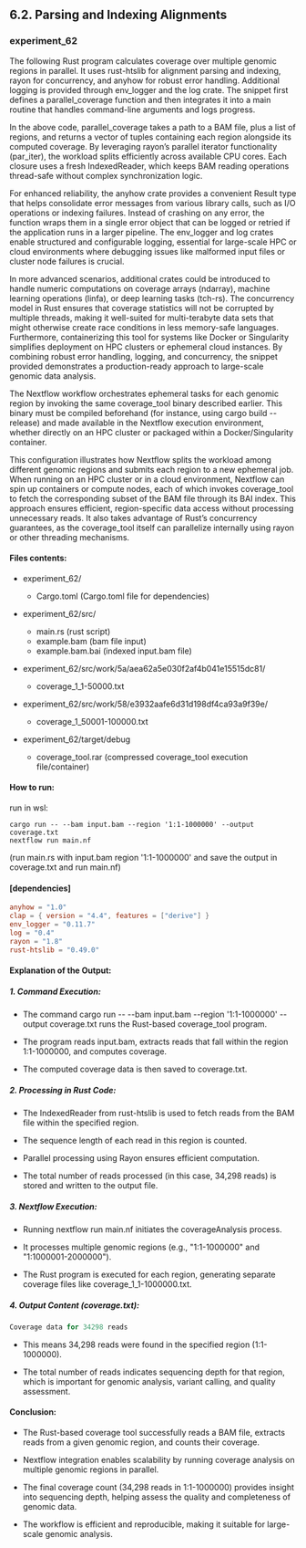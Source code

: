 ## 6.2. Parsing and Indexing Alignments

### experiment_62

The following Rust program calculates coverage over multiple genomic regions in parallel. It uses rust-htslib for alignment parsing and indexing, rayon for concurrency, and anyhow for robust error handling. Additional logging is provided through env_logger and the log crate. The snippet first defines a parallel_coverage function and then integrates it into a main routine that handles command-line arguments and logs progress.

In the above code, parallel_coverage takes a path to a BAM file, plus a list of regions, and returns a vector of tuples containing each region alongside its computed coverage. By leveraging rayon’s parallel iterator functionality (par_iter), the workload splits efficiently across available CPU cores. Each closure uses a fresh IndexedReader, which keeps BAM reading operations thread-safe without complex synchronization logic.

For enhanced reliability, the anyhow crate provides a convenient Result type that helps consolidate error messages from various library calls, such as I/O operations or indexing failures. Instead of crashing on any error, the function wraps them in a single error object that can be logged or retried if the application runs in a larger pipeline. The env_logger and log crates enable structured and configurable logging, essential for large-scale HPC or cloud environments where debugging issues like malformed input files or cluster node failures is crucial.

In more advanced scenarios, additional crates could be introduced to handle numeric computations on coverage arrays (ndarray), machine learning operations (linfa), or deep learning tasks (tch-rs). The concurrency model in Rust ensures that coverage statistics will not be corrupted by multiple threads, making it well-suited for multi-terabyte data sets that might otherwise create race conditions in less memory-safe languages. Furthermore, containerizing this tool for systems like Docker or Singularity simplifies deployment on HPC clusters or ephemeral cloud instances. By combining robust error handling, logging, and concurrency, the snippet provided demonstrates a production-ready approach to large-scale genomic data analysis.

The Nextflow workflow orchestrates ephemeral tasks for each genomic region by invoking the same coverage_tool binary described earlier. This binary must be compiled beforehand (for instance, using cargo build --release) and made available in the Nextflow execution environment, whether directly on an HPC cluster or packaged within a Docker/Singularity container.

This configuration illustrates how Nextflow splits the workload among different genomic regions and submits each region to a new ephemeral job. When running on an HPC cluster or in a cloud environment, Nextflow can spin up containers or compute nodes, each of which invokes coverage_tool to fetch the corresponding subset of the BAM file through its BAI index. This approach ensures efficient, region-specific data access without processing unnecessary reads. It also takes advantage of Rust’s concurrency guarantees, as the coverage_tool itself can parallelize internally using rayon or other threading mechanisms.

#### Files contents:
* experiment_62/
  * Cargo.toml (Cargo.toml file for dependencies)
* experiment_62/src/
  * main.rs (rust script)
  * example.bam (bam file input)
  * example.bam.bai (indexed input.bam file)
* experiment_62/src/work/5a/aea62a5e030f2af4b041e15515dc81/
  * coverage_1_1-50000.txt
* experiment_62/src/work/58/e3932aafe6d31d198df4ca93a9f39e/
  * coverage_1_50001-100000.txt

* experiment_62/target/debug
  * coverage_tool.rar (compressed coverage_tool execution file/container)

#### How to run:

run in wsl:

```wsl
cargo run -- --bam input.bam --region '1:1-1000000' --output coverage.txt
nextflow run main.nf
```

(run main.rs with input.bam region '1:1-1000000' and save the output in coverage.txt and run main.nf)
  
#### [dependencies]

```toml
anyhow = "1.0"
clap = { version = "4.4", features = ["derive"] }
env_logger = "0.11.7"
log = "0.4"
rayon = "1.8"
rust-htslib = "0.49.0"
```

#### Explanation of the Output:

##### 1. Command Execution:

* The command cargo run -- --bam input.bam --region '1:1-1000000' --output coverage.txt runs the Rust-based coverage_tool program.

* The program reads input.bam, extracts reads that fall within the region 1:1-1000000, and computes coverage.

* The computed coverage data is then saved to coverage.txt.

##### 2. Processing in Rust Code:

* The IndexedReader from rust-htslib is used to fetch reads from the BAM file within the specified region.

* The sequence length of each read in this region is counted.

* Parallel processing using Rayon ensures efficient computation.

* The total number of reads processed (in this case, 34,298 reads) is stored and written to the output file.

##### 3. Nextflow Execution:

* Running nextflow run main.nf initiates the coverageAnalysis process.

* It processes multiple genomic regions (e.g., "1:1-1000000" and "1:1000001-2000000").

* The Rust program is executed for each region, generating separate coverage files like coverage_1_1-1000000.txt.

##### 4. Output Content (coverage.txt):

```rust
Coverage data for 34298 reads
```

* This means 34,298 reads were found in the specified region (1:1-1000000).

* The total number of reads indicates sequencing depth for that region, which is important for genomic analysis, variant calling, and quality assessment.

#### Conclusion:
* The Rust-based coverage tool successfully reads a BAM file, extracts reads from a given genomic region, and counts their coverage.

* Nextflow integration enables scalability by running coverage analysis on multiple genomic regions in parallel.

* The final coverage count (34,298 reads in 1:1-1000000) provides insight into sequencing depth, helping assess the quality and completeness of genomic data.

* The workflow is efficient and reproducible, making it suitable for large-scale genomic analysis.


